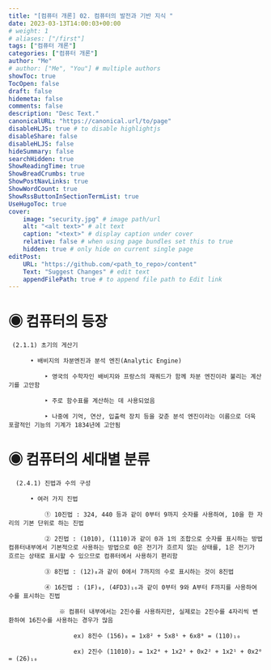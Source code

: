 ```yaml
---
title: "[컴퓨터 개론] 02. 컴퓨터의 발전과 기반 지식 "
date: 2023-03-13T14:00:03+00:00
# weight: 1
# aliases: ["/first"]
tags: ["컴퓨터 개론"]
categories: ["컴퓨터 개론"]
author: "Me"
# author: ["Me", "You"] # multiple authors
showToc: true
TocOpen: false
draft: false
hidemeta: false
comments: false
description: "Desc Text."
canonicalURL: "https://canonical.url/to/page"
disableHLJS: true # to disable highlightjs
disableShare: false
disableHLJS: false
hideSummary: false
searchHidden: true
ShowReadingTime: true
ShowBreadCrumbs: true
ShowPostNavLinks: true
ShowWordCount: true
ShowRssButtonInSectionTermList: true
UseHugoToc: true
cover:
    image: "security.jpg" # image path/url
    alt: "<alt text>" # alt text
    caption: "<text>" # display caption under cover
    relative: false # when using page bundles set this to true
    hidden: true # only hide on current single page
editPost:
    URL: "https://github.com/<path_to_repo>/content"
    Text: "Suggest Changes" # edit text
    appendFilePath: true # to append file path to Edit link
---
```


# ◉ 컴퓨터의 등장

     (2.1.1) 초기의 게산기

          • 배비지의 차분엔진과 분석 엔진(Analytic Engine)

              ‣ 영국의 수학자인 배비지와 프랑스의 재쿼드가 함께 차분 엔진이라 불리는 계산기를 고안함

              ‣ 주로 함수표를 계산하는 데 사용되었음

              ‣ 나중에 기억, 연산, 입출력 장치 등을 갖춘 분석 엔진이라는 이름으로 더욱 포괄적인 기능의 기계가 1834년에 고안됨

# ◉ 컴퓨터의 세대별 분류

      (2.4.1) 진법과 수의 구성

          • 여러 가지 진법

              ① 10진법 : 324, 440 등과 같이 0부터 9까지 숫자를 사용하여, 10을 한 자리의 기본 단위로 하는 진법

              ② 2진법 : (1010), (1110)과 같이 0과 1의 조합으로 숫자를 표시하는 방법 컴퓨터내부에서 기본적으로 사용하는 방법으로 0은 전기가 흐르지 않는 상태를, 1은 전기가 흐르는 상태로 표시할 수 있으므로 컴퓨터에서 사용하기 편리함

              ③ 8진법 : (12)₈과 같이 0에서 7까지의 수로 표시하는 것이 8진법

              ④ 16진법 : (1F)₈, (4FD3)₁₆과 같이 0부터 9와 A부터 F까지를 사용하여 수를 표시하는 진법

                  ※ 컴퓨터 내부에서는 2진수를 사용하지만, 실제로는 2진수를 4자리씩 변환하여 16진수를 사용하는 경우가 많음

                      ex) 8진수 (156)₈ = 1x8² + 5x8¹ + 6x8⁰ = (110)₁₀

                      ex) 2진수 (11010)₂ = 1x2⁴ + 1x2³ + 0x2² + 1x2¹ + 0x2⁰ = (26)₁₀

